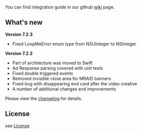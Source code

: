 You can find integration guide in our github [wiki](https://github.com/loopme/ios-united-sdk/wiki) page.

## What's new ##

**Version 7.2.3**

- Fixed LoopMeError enum type from NSUInteger to NSInteger

**Version 7.2.2**

- Part of architecture was moved to Swift
- Ad Response parsing covered with unit tests
- Fixed double triggered events
- Removed invisible close area for MRAID banners
- Fixed bug with disappearing end card after the video creative
- A number of additional changes and improvements


Please view the [changelog](CHANGELOG.md) for details.

## License ##

see [License](LICENSE.md)
